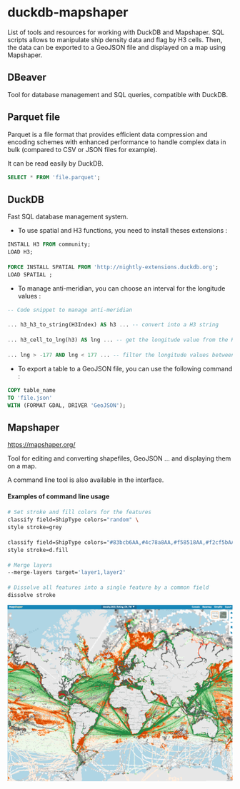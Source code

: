 # duckdb-mapshaper

List of tools and resources for working with DuckDB and Mapshaper. SQL scripts allows to manipulate ship density data and flag by H3 cells. Then, the data can be exported to a GeoJSON file and displayed on a map using Mapshaper.

## DBeaver
Tool for database management and SQL queries, compatible with DuckDB.

## Parquet file
Parquet is a file format that provides efficient data compression and encoding schemes with enhanced performance to handle complex data in bulk (compared to CSV or JSON files for example).

It can be read easily by DuckDB.

```sql
SELECT * FROM 'file.parquet';
```

## DuckDB
Fast SQL database management system. 

- To use spatial and H3 functions, you need to install theses extensions :

```sql
INSTALL H3 FROM community;
LOAD H3;

FORCE INSTALL SPATIAL FROM 'http://nightly-extensions.duckdb.org';
LOAD SPATIAL ;
```

- To manage anti-meridian, you can choose an interval for the longitude values :
    
```sql
-- Code snippet to manage anti-meridian

... h3_h3_to_string(H3Index) AS h3 ... -- convert into a H3 string

... h3_cell_to_lng(h3) AS lng ... -- get the longitude value from the H3 string

... lng > -177 AND lng < 177 ... -- filter the longitude values between -177 and 177

```

- To export a table to a GeoJSON file, you can use the following command :

```sql
COPY table_name
TO 'file.json'
WITH (FORMAT GDAL, DRIVER 'GeoJSON');
```

## Mapshaper

https://mapshaper.org/

Tool for editing and converting shapefiles, GeoJSON ... and displaying them on a map.

A command line tool is also available in the interface.

#### Examples of command line usage
```bash
# Set stroke and fill colors for the features
classify field=ShipType colors="random" \
style stroke=grey

classify field=ShipType colors="#83bcb6AA,#4c78a8AA,#f58518AA,#f2cf5bAA,#9ecae9AA,#54a24bAA,#d6a5c9AA" \
style stroke=d.fill

# Merge layers
--merge-layers target='layer1,layer2'

# Dissolve all features into a single feature by a common field
dissolve stroke
```

![Mapshaper](mapshaper.png)
